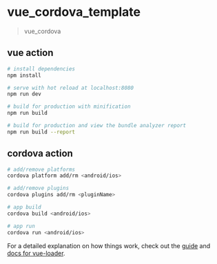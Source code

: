 # vue_cordova_template

> vue_cordova

## vue action

``` bash
# install dependencies
npm install

# serve with hot reload at localhost:8080
npm run dev

# build for production with minification
npm run build

# build for production and view the bundle analyzer report
npm run build --report
```

## cordova action
``` bash
# add/remove platforms
cordova platform add/rm <android/ios>

# add/remove plugins
cordova plugins add/rm <pluginName>

# app build
cordova build <android/ios>

# app run
cordova run <android/ios>
```

For a detailed explanation on how things work, check out the [guide](http://vuejs-templates.github.io/webpack/) and [docs for vue-loader](http://vuejs.github.io/vue-loader).
